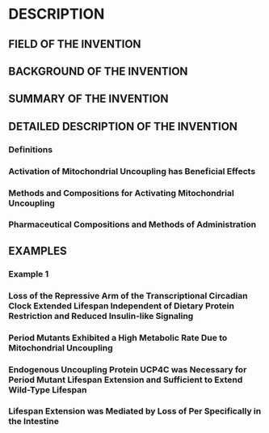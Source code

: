# DESCRIPTION

## FIELD OF THE INVENTION

## BACKGROUND OF THE INVENTION

## SUMMARY OF THE INVENTION

## DETAILED DESCRIPTION OF THE INVENTION

### Definitions

### Activation of Mitochondrial Uncoupling has Beneficial Effects

### Methods and Compositions for Activating Mitochondrial Uncoupling

### Pharmaceutical Compositions and Methods of Administration

## EXAMPLES

### Example 1

### Loss of the Repressive Arm of the Transcriptional Circadian Clock Extended Lifespan Independent of Dietary Protein Restriction and Reduced Insulin-like Signaling

### Period Mutants Exhibited a High Metabolic Rate Due to Mitochondrial Uncoupling

### Endogenous Uncoupling Protein UCP4C was Necessary for Period Mutant Lifespan Extension and Sufficient to Extend Wild-Type Lifespan

### Lifespan Extension was Mediated by Loss of Per Specifically in the Intestine

